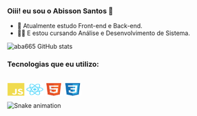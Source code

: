  ### Oiii! eu sou o Abisson Santos 👋

- 🌱 Atualmente estudo Front-end e Back-end.
- 👨‍🎓 E estou cursando Análise e Desenvolvimento de Sistema.

![aba665 GitHub stats](https://github-readme-stats.vercel.app/api?username=aba665&show_icons=true&theme=radical)<br/>
<!--[![Top Langs](https://github-readme-stats.vercel.app/api/top-langs/?username=aba665)](https://github.com/aba665/github-readme-stats)-->

### Tecnologias que eu utilizo:
  <div style="display: inline_block"><br>
  <img align="center" alt="aba-Js" height="30" width="40" src="https://raw.githubusercontent.com/devicons/devicon/master/icons/javascript/javascript-plain.svg">
  <img align="center" alt="aba-React" height="30" width="40" src="https://raw.githubusercontent.com/devicons/devicon/master/icons/react/react-original.svg">
  <img align="center" alt="aba-HTML" height="30" width="40" src="https://raw.githubusercontent.com/devicons/devicon/master/icons/html5/html5-original.svg">
  <img align="center" alt="aba-CSS" height="30" width="40" src="https://raw.githubusercontent.com/devicons/devicon/master/icons/css3/css3-original.svg">
 
</div>

  ![Snake animation](https://github.com/aba665//blob/output/github-contribution-grid-snake.svg)

